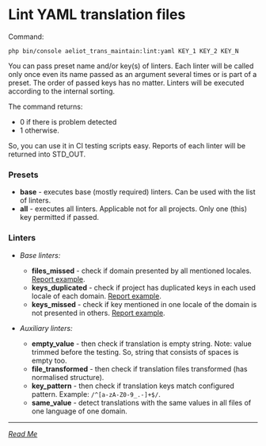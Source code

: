 Lint YAML translation files
===========================

Command:
```shell
php bin/console aeliot_trans_maintain:lint:yaml KEY_1 KEY_2 KEY_N
```

You can pass preset name and/or key(s) of linters.
Each linter will be called only once even its name passed as an argument several times or is part of a preset.
The order of passed keys has no matter. Linters will be executed according to the internal sorting.

The command returns:
- 0 if there is problem detected
- 1 otherwise. 

So, you can use it in CI testing scripts easy. Reports of each linter will be returned into STD_OUT.

### Presets
- **base** - executes base (mostly required) linters. Can be used with the list of linters.
- **all** - executes all linters. Applicable not for all projects. Only one (this) key permitted if passed.

### Linters

- _Base linters:_
  - **files_missed** - check if domain presented by all mentioned locales. [Report example](./reports/files_missed.md).
  - **keys_duplicated** - check if project has duplicated keys in each used locale of each domain. [Report example](./reports/files_missed.md).
  - **keys_missed** - check if key mentioned in one locale of the domain is not presented in others. [Report example](./reports/files_missed.md).

- _Auxiliary linters:_
  - **empty_value** - then check if translation is empty string. Note: value trimmed before the testing. So, string that consists of spaces is empty too.
  - **file_transformed** - then check if translation files transformed (has normalised structure).
  - **key_pattern** - then check if translation keys match configured pattern. Example: `/^[a-zA-Z0-9_.-]+$/`.
  - **same_value** - detect translations with the same values in all files of one language of one domain.

---
*[Read Me](../../README.md)*
